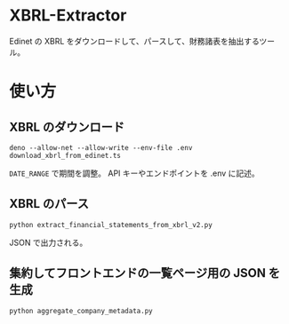 # XBRL-Extractor

Edinet の XBRL をダウンロードして、パースして、財務諸表を抽出するツール。

# 使い方

## XBRL のダウンロード

```
deno --allow-net --allow-write --env-file .env download_xbrl_from_edinet.ts
```

`DATE_RANGE` で期間を調整。 API キーやエンドポイントを .env に記述。

## XBRL のパース

```
python extract_financial_statements_from_xbrl_v2.py
```

JSON で出力される。

## 集約してフロントエンドの一覧ページ用の JSON を生成

```
python aggregate_company_metadata.py
```
